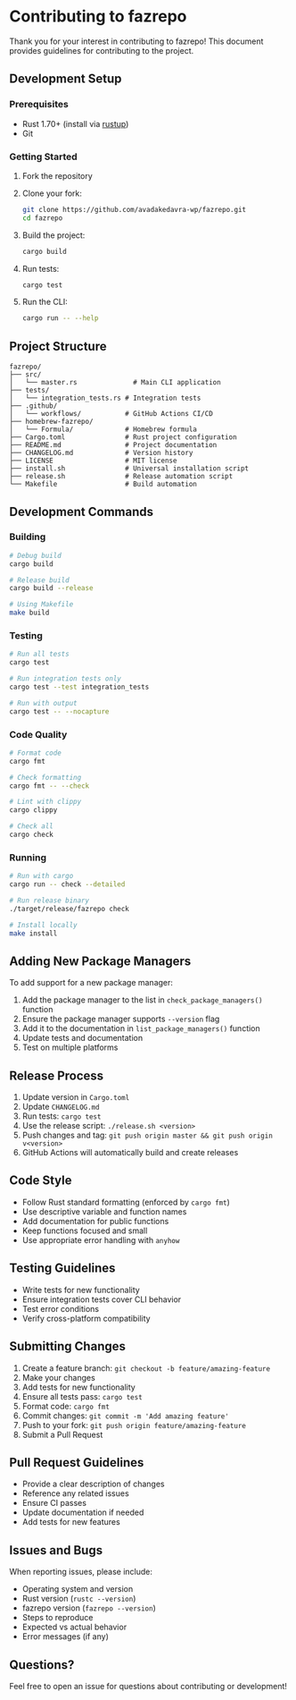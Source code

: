 # Contributing to fazrepo

Thank you for your interest in contributing to fazrepo! This document provides guidelines for contributing to the project.

## Development Setup

### Prerequisites

- Rust 1.70+ (install via [rustup](https://rustup.rs/))
- Git

### Getting Started

1. Fork the repository
2. Clone your fork:
   ```bash
   git clone https://github.com/avadakedavra-wp/fazrepo.git
   cd fazrepo
   ```

3. Build the project:
   ```bash
   cargo build
   ```

4. Run tests:
   ```bash
   cargo test
   ```

5. Run the CLI:
   ```bash
   cargo run -- --help
   ```

## Project Structure

```
fazrepo/
├── src/
│   └── master.rs              # Main CLI application
├── tests/
│   └── integration_tests.rs # Integration tests
├── .github/
│   └── workflows/           # GitHub Actions CI/CD
├── homebrew-fazrepo/
│   └── Formula/             # Homebrew formula
├── Cargo.toml               # Rust project configuration
├── README.md                # Project documentation
├── CHANGELOG.md             # Version history
├── LICENSE                  # MIT license
├── install.sh               # Universal installation script
├── release.sh               # Release automation script
└── Makefile                 # Build automation
```

## Development Commands

### Building
```bash
# Debug build
cargo build

# Release build
cargo build --release

# Using Makefile
make build
```

### Testing
```bash
# Run all tests
cargo test

# Run integration tests only
cargo test --test integration_tests

# Run with output
cargo test -- --nocapture
```

### Code Quality
```bash
# Format code
cargo fmt

# Check formatting
cargo fmt -- --check

# Lint with clippy
cargo clippy

# Check all
cargo check
```

### Running
```bash
# Run with cargo
cargo run -- check --detailed

# Run release binary
./target/release/fazrepo check

# Install locally
make install
```

## Adding New Package Managers

To add support for a new package manager:

1. Add the package manager to the list in `check_package_managers()` function
2. Ensure the package manager supports `--version` flag
3. Add it to the documentation in `list_package_managers()` function
4. Update tests and documentation
5. Test on multiple platforms

## Release Process

1. Update version in `Cargo.toml`
2. Update `CHANGELOG.md`
3. Run tests: `cargo test`
4. Use the release script: `./release.sh <version>`
5. Push changes and tag: `git push origin master && git push origin v<version>`
6. GitHub Actions will automatically build and create releases

## Code Style

- Follow Rust standard formatting (enforced by `cargo fmt`)
- Use descriptive variable and function names
- Add documentation for public functions
- Keep functions focused and small
- Use appropriate error handling with `anyhow`

## Testing Guidelines

- Write tests for new functionality
- Ensure integration tests cover CLI behavior
- Test error conditions
- Verify cross-platform compatibility

## Submitting Changes

1. Create a feature branch: `git checkout -b feature/amazing-feature`
2. Make your changes
3. Add tests for new functionality
4. Ensure all tests pass: `cargo test`
5. Format code: `cargo fmt`
6. Commit changes: `git commit -m 'Add amazing feature'`
7. Push to your fork: `git push origin feature/amazing-feature`
8. Submit a Pull Request

## Pull Request Guidelines

- Provide a clear description of changes
- Reference any related issues
- Ensure CI passes
- Update documentation if needed
- Add tests for new features

## Issues and Bugs

When reporting issues, please include:

- Operating system and version
- Rust version (`rustc --version`)
- fazrepo version (`fazrepo --version`)
- Steps to reproduce
- Expected vs actual behavior
- Error messages (if any)

## Questions?

Feel free to open an issue for questions about contributing or development!
